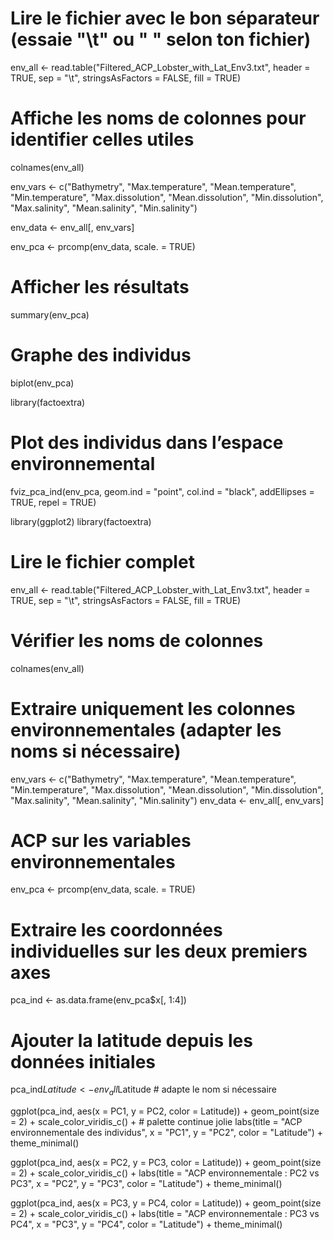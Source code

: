 # Lire le fichier avec le bon séparateur (essaie "\t" ou " " selon ton fichier)
env_all <- read.table("Filtered_ACP_Lobster_with_Lat_Env3.txt", 
                      header = TRUE, sep = "\t", stringsAsFactors = FALSE, fill = TRUE)

# Affiche les noms de colonnes pour identifier celles utiles
colnames(env_all)

env_vars <- c("Bathymetry", "Max.temperature", "Mean.temperature", "Min.temperature",
              "Max.dissolution", "Mean.dissolution", "Min.dissolution",
              "Max.salinity", "Mean.salinity", "Min.salinity")

env_data <- env_all[, env_vars]

env_pca <- prcomp(env_data, scale. = TRUE)

# Afficher les résultats
summary(env_pca)

# Graphe des individus
biplot(env_pca)

library(factoextra)

# Plot des individus dans l’espace environnemental
fviz_pca_ind(env_pca, 
             geom.ind = "point", 
             col.ind = "black", 
             addEllipses = TRUE, 
             repel = TRUE)

library(ggplot2)
library(factoextra)

# Lire le fichier complet
env_all <- read.table("Filtered_ACP_Lobster_with_Lat_Env3.txt", 
                      header = TRUE, sep = "\t", stringsAsFactors = FALSE, fill = TRUE)

# Vérifier les noms de colonnes
colnames(env_all)

# Extraire uniquement les colonnes environnementales (adapter les noms si nécessaire)
env_vars <- c("Bathymetry", "Max.temperature", "Mean.temperature", "Min.temperature",
              "Max.dissolution", "Mean.dissolution", "Min.dissolution",
              "Max.salinity", "Mean.salinity", "Min.salinity")
env_data <- env_all[, env_vars]

# ACP sur les variables environnementales
env_pca <- prcomp(env_data, scale. = TRUE)

# Extraire les coordonnées individuelles sur les deux premiers axes
pca_ind <- as.data.frame(env_pca$x[, 1:4])

# Ajouter la latitude depuis les données initiales
pca_ind$Latitude <- env_all$Latitude  # adapte le nom si nécessaire

ggplot(pca_ind, aes(x = PC1, y = PC2, color = Latitude)) +
  geom_point(size = 2) +
  scale_color_viridis_c() +  # palette continue jolie
  labs(title = "ACP environnementale des individus",
       x = "PC1", y = "PC2", color = "Latitude") +
  theme_minimal()

ggplot(pca_ind, aes(x = PC2, y = PC3, color = Latitude)) +
  geom_point(size = 2) +
  scale_color_viridis_c() +
  labs(title = "ACP environnementale : PC2 vs PC3",
       x = "PC2", y = "PC3", color = "Latitude") +
  theme_minimal()

ggplot(pca_ind, aes(x = PC3, y = PC4, color = Latitude)) +
  geom_point(size = 2) +
  scale_color_viridis_c() +
  labs(title = "ACP environnementale : PC3 vs PC4",
       x = "PC3", y = "PC4", color = "Latitude") +
  theme_minimal()
